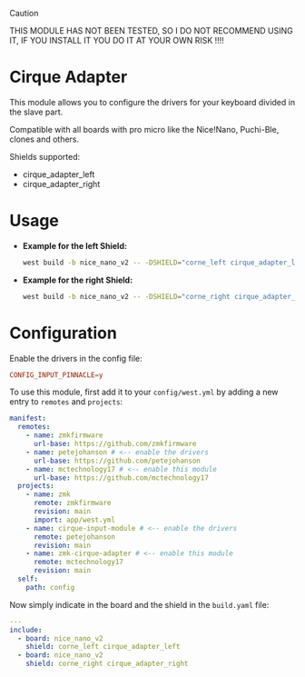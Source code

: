 > [!CAUTION]
> THIS MODULE HAS NOT BEEN TESTED, SO I DO NOT RECOMMEND USING IT, IF YOU
> INSTALL IT YOU DO IT AT YOUR OWN RISK !!!!

# Cirque Adapter
This module allows you to configure the drivers for your keyboard divided in the slave part.

Compatible with all boards with pro micro like the Nice!Nano, Puchi-Ble, clones and others.

Shields supported:
- cirque_adapter_left
- cirque_adapter_right

# Usage

- **Example for the left Shield:**
  ```bash
  west build -b nice_nano_v2 -- -DSHIELD="corne_left cirque_adapter_left"
  ```

- **Example for the right Shield:**
  ```bash
  west build -b nice_nano_v2 -- -DSHIELD="corne_right cirque_adapter_right"
  ```

# Configuration
Enable the drivers in the config file:

```conf
CONFIG_INPUT_PINNACLE=y
```

To use this module, first add it to your `config/west.yml` by adding a new
entry to `remotes` and `projects`:

```yaml
manifest:
  remotes:
    - name: zmkfirmware
      url-base: https://github.com/zmkfirmware
    - name: petejohanson # <-- enable the drivers
      url-base: https://github.com/petejohanson
    - name: mctechnology17 # <-- enable this module
      url-base: https://github.com/mctechnology17
  projects:
    - name: zmk
      remote: zmkfirmware
      revision: main
      import: app/west.yml
    - name: cirque-input-module # <-- enable the drivers
      remote: petejohanson
      revision: main
    - name: zmk-cirque-adapter # <-- enable this module
      remote: mctechnology17
      revision: main
  self:
    path: config
```

Now simply indicate in the board and the shield in the `build.yaml` file:

```yaml
---
include:
  - board: nice_nano_v2
    shield: corne_left cirque_adapter_left
  - board: nice_nano_v2
    shield: corne_right cirque_adapter_right
```

[//]: # ( vim: set fdm=marker: )
